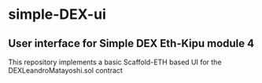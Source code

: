 # simple-DEX-ui 

## User interface for Simple DEX Eth-Kipu module 4

This repository implements a basic Scaffold-ETH based UI for the DEXLeandroMatayoshi.sol contract
